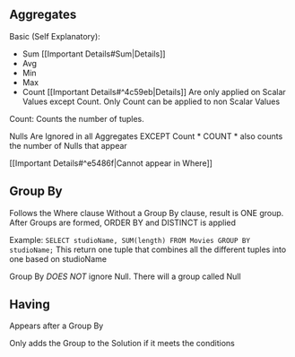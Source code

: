 ## Aggregates

Basic (Self Explanatory):
- Sum [[Important Details#Sum|Details]]
- Avg
- Min
- Max
- Count [[Important Details#^4c59eb|Details]]
Are only applied on Scalar Values except Count.
Only Count can be applied to non Scalar Values

Count: Counts the number of tuples.

Nulls Are Ignored in all Aggregates EXCEPT Count * 
COUNT * also counts the number of Nulls that appear

[[Important Details#^e5486f|Cannot appear in Where]]

## Group By

Follows the Where clause
Without a Group By clause, result is ONE group.
After Groups are formed, ORDER BY and DISTINCT is applied

Example: 
```SELECT studioName, SUM(length) FROM Movies GROUP BY studioName;```
This return one tuple that combines all the different tuples into one based on studioName

Group By _DOES NOT_ ignore Null. There will a group called Null


## Having

Appears after a Group By

Only adds the Group to the Solution if it meets the conditions